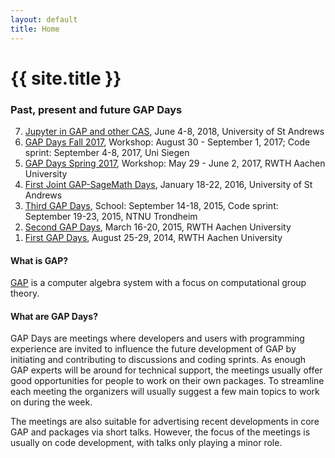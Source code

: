 ```yaml
---
layout: default
title: Home
---
```


# {{ site.title }}

### Past, present and future GAP Days

<ol reversed>
<li><a href="/gap-jupyter-days2018/">Jupyter in GAP and other CAS</a>, June 4-8, 2018, University of St Andrews</li>
<li><a href="/gapdays2017-fall/">GAP Days Fall 2017</a>, Workshop: August 30 - September 1, 2017; Code sprint: September 4-8, 2017, Uni Siegen</li>
<li><a href="/gapdays2017-spring/">GAP Days Spring 2017</a>, Workshop: May 29 - June 2, 2017, RWTH Aachen University</li>
<li><a href="/gap-sage-days2016/">First Joint GAP-SageMath Days</a>, January 18-22, 2016, University of St Andrews</li>
<li><a href="/gapdays2015-fall/">Third GAP Days</a>, School: September 14-18, 2015, Code sprint: September 19-23, 2015, NTNU Trondheim</li>
<li><a href="/gapdays2015-spring/">Second GAP Days</a>, March 16-20, 2015, RWTH Aachen University</li>
<li><a href="/gapdays2014/">First GAP Days</a>, August 25-29, 2014, RWTH Aachen University</li>
</ol>

#### What is GAP?

[GAP](http://www.gap-system.org/) is a computer algebra system with a focus
on computational group theory.

#### What are GAP Days?

GAP Days are meetings where developers and users with
 programming experience are invited to
influence the future development of GAP by initiating and contributing to
discussions and coding sprints. As enough GAP experts will be around for
technical support, the meetings usually offer good opportunities for
people to work on their own packages. To streamline each meeting the
organizers will usually suggest a few main topics to work on during the
week.

The meetings are also suitable for advertising recent developments in core GAP
and packages via short talks. However, the focus of the meetings is usually on
code development, with talks only playing a minor role.

